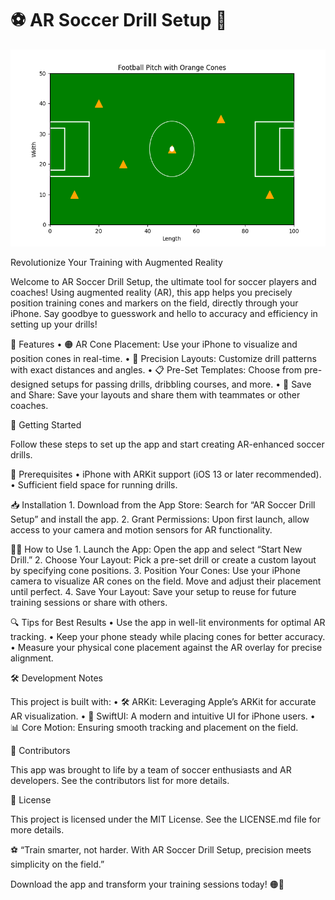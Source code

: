 # ⚽ AR Soccer Drill Setup 📱

![](./cone_layout.png)

Revolutionize Your Training with Augmented Reality

Welcome to AR Soccer Drill Setup, the ultimate tool for soccer players and coaches! Using augmented reality (AR), this app helps you precisely position training cones and markers on the field, directly through your iPhone. Say goodbye to guesswork and hello to accuracy and efficiency in setting up your drills!

🎯 Features
	•	🟠 AR Cone Placement: Use your iPhone to visualize and position cones in real-time.
	•	📐 Precision Layouts: Customize drill patterns with exact distances and angles.
	•	📋 Pre-Set Templates: Choose from pre-designed setups for passing drills, dribbling courses, and more.
	•	📱 Save and Share: Save your layouts and share them with teammates or other coaches.

🚀 Getting Started

Follow these steps to set up the app and start creating AR-enhanced soccer drills.

🔧 Prerequisites
	•	iPhone with ARKit support (iOS 13 or later recommended).
	•	Sufficient field space for running drills.

📥 Installation
	1.	Download from the App Store:
Search for “AR Soccer Drill Setup” and install the app.
	2.	Grant Permissions:
Upon first launch, allow access to your camera and motion sensors for AR functionality.

🏃‍♂️ How to Use
	1.	Launch the App:
Open the app and select “Start New Drill.”
	2.	Choose Your Layout:
Pick a pre-set drill or create a custom layout by specifying cone positions.
	3.	Position Your Cones:
Use your iPhone camera to visualize AR cones on the field. Move and adjust their placement until perfect.
	4.	Save Your Layout:
Save your setup to reuse for future training sessions or share with others.

🔍 Tips for Best Results
	•	Use the app in well-lit environments for optimal AR tracking.
	•	Keep your phone steady while placing cones for better accuracy.
	•	Measure your physical cone placement against the AR overlay for precise alignment.

🛠 Development Notes

This project is built with:
	•	🛠 ARKit: Leveraging Apple’s ARKit for accurate AR visualization.
	•	📱 SwiftUI: A modern and intuitive UI for iPhone users.
	•	📊 Core Motion: Ensuring smooth tracking and placement on the field.

📢 Contributors

This app was brought to life by a team of soccer enthusiasts and AR developers. See the contributors list for more details.

📜 License

This project is licensed under the MIT License. See the LICENSE.md file for more details.

⚽ “Train smarter, not harder. With AR Soccer Drill Setup, precision meets simplicity on the field.”

Download the app and transform your training sessions today! 🟠📱
